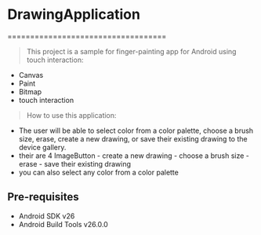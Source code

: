 # DrawingApplication
===================================

>This project is a sample for finger-painting app for Android using touch interaction:

- Canvas 
- Paint
- Bitmap
- touch interaction


>How to use this application:

- The user will be able to select color from a color palette, choose a brush size, erase, create a new drawing, or save their existing drawing to the device gallery.
- their are 4 ImageButton
      - create a new drawing
      - choose a brush size
      - erase
      - save their existing drawing
- you can also select any color from a color palette      
      
      
Pre-requisites
--------------

- Android SDK v26
- Android Build Tools v26.0.0

